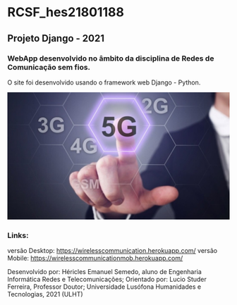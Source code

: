 # RCSF_hes21801188
## Projeto Django - 2021

### WebApp desenvolvido no âmbito da disciplina de Redes de Comunicação sem fios.
  O site foi desenvolvido usando o framework web Django - Python.
  
![alt text](app/static/index.jpg "INDEX_IMAGE")
  
### Links:
  versão Desktop: https://wirelesscommunication.herokuapp.com/
  versão Mobile: https://wirelesscommunicationmob.herokuapp.com/
  
Desenvolvido por: Héricles Emanuel Semedo, aluno de Engenharia Informática Redes e Telecomunicações;
Orientado por: Lucio Studer Ferreira, Professor Doutor;
Universidade Lusófona Humanidades e Tecnologias, 2021 (ULHT)
